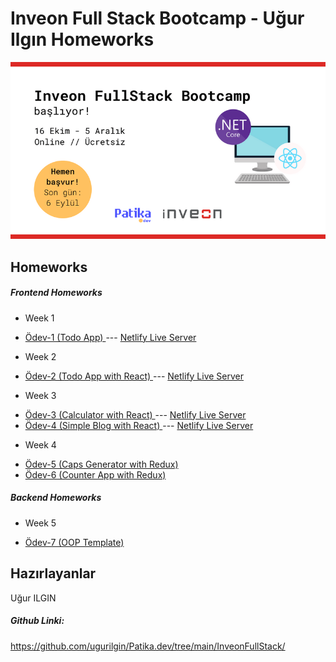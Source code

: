 # Inveon Full Stack Bootcamp - Uğur Ilgın Homeworks
![logo](/img/logo.png)
## Homeworks
##### Frontend Homeworks
* Week 1
- [Ödev-1 (Todo App) ](https://github.com/135-Inveon-FullStack-Bootcamp-Classroom/Ugur-Ilgin-Homeworks/tree/main/Homework-1/README.md) --- [Netlify Live Server](https://trusting-franklin-0b42e5.netlify.app)
* Week 2
-  [Ödev-2 (Todo App with React) ](https://github.com/135-Inveon-FullStack-Bootcamp-Classroom/Ugur-Ilgin-Homeworks/tree/main/Homework-2/README.md) --- [Netlify Live Server](https://naughty-lalande-d57850.netlify.app)
* Week 3
-  [Ödev-3 (Calculator with React) ](https://github.com/135-Inveon-FullStack-Bootcamp-Classroom/Ugur-Ilgin-Homeworks/tree/main/Homework-3/1-Calculator/README.md) --- [Netlify Live Server](https://peaceful-ride-7c4675.netlify.app)
-  [Ödev-4 (Simple Blog with React) ](https://github.com/135-Inveon-FullStack-Bootcamp-Classroom/Ugur-Ilgin-Homeworks/tree/main/Homework-3/2-Blog/README.md) --- [Netlify Live Server](https://pensive-beaver-ae30e4.netlify.app)
* Week 4
-  [Ödev-5 (Caps Generator with Redux) ](https://github.com/135-Inveon-FullStack-Bootcamp-Classroom/Ugur-Ilgin-Homeworks/tree/main/Homework-4/4-CapsGenerator/README.md) 
-  [Ödev-6 (Counter App with Redux) ](https://github.com/135-Inveon-FullStack-Bootcamp-Classroom/Ugur-Ilgin-Homeworks/tree/main/Homework-4/4-Redux-Counter/README.md) 
##### Backend Homeworks
* Week 5
- [Ödev-7 (OOP Template) ](https://github.com/135-Inveon-FullStack-Bootcamp-Classroom/Ugur-Ilgin-Homeworks/tree/main/Homework-5/README.md) 
## Hazırlayanlar
Uğur ILGIN

##### Github Linki:
https://github.com/ugurilgin/Patika.dev/tree/main/InveonFullStack/
